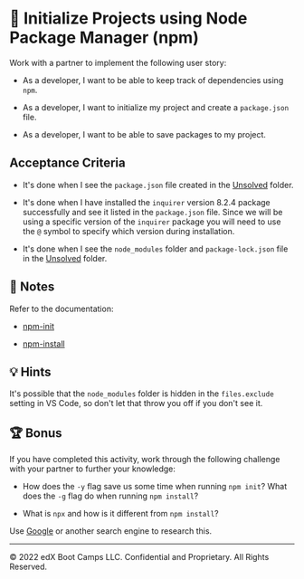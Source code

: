 # 📖 Initialize Projects using Node Package Manager (npm)

Work with a partner to implement the following user story:

* As a developer, I want to be able to keep track of dependencies using `npm`.

* As a developer, I want to initialize my project and create a `package.json` file.

* As a developer, I want to be able to save packages to my project.

## Acceptance Criteria

* It's done when I see the `package.json` file created in the [Unsolved](./Unsolved/) folder.

* It's done when I have installed the `inquirer` version 8.2.4 package successfully and see it listed in the `package.json` file. Since we will be using a specific version of the `inquirer` package you will need to use the `@` symbol to specify which version during installation.

* It's done when I see the `node_modules` folder and `package-lock.json` file in the [Unsolved](./Unsolved/) folder.

## 📝 Notes

Refer to the documentation:

* [npm-init](https://docs.npmjs.com/cli/v6/commands/npm-init)

* [npm-install](https://docs.npmjs.com/cli/v6/commands/npm-install)

## 💡 Hints

It's possible that the `node_modules` folder is hidden in the `files.exclude` setting in VS Code, so don't let that throw you off if you don't see it.

## 🏆 Bonus

If you have completed this activity, work through the following challenge with your partner to further your knowledge:

* How does the `-y` flag save us some time when running `npm init`? What does the `-g` flag do when running `npm install`?

* What is `npx` and how is it different from `npm install`?

Use [Google](https://www.google.com) or another search engine to research this.

---
© 2022 edX Boot Camps LLC. Confidential and Proprietary. All Rights Reserved.
